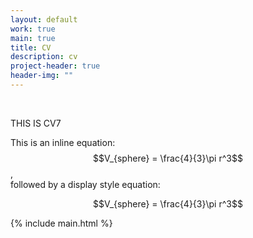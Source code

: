 ```yaml
---
layout: default
work: true
main: true
title: CV
description: cv
project-header: true
header-img: ""
---
```



&nbsp;


THIS IS CV7

<script
  src="https://cdn.mathjax.org/mathjax/latest/MathJax.js?config=TeX-AMS-MML_HTMLorMML"
  type="text/javascript">
</script>

This is an inline equation: $$V_{sphere} = \frac{4}{3}\pi r^3$$,<br>
followed by a display style equation:

$$V_{sphere} = \frac{4}{3}\pi r^3$$


<div class="catalogue">
     {% include main.html %}
</div>
